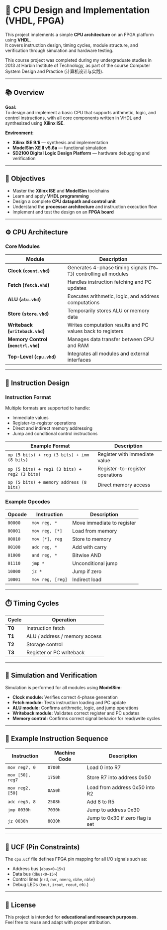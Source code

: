 # 🧠 CPU Design and Implementation (VHDL, FPGA)

This project implements a simple **CPU architecture** on an FPGA platform using **VHDL**.  
It covers instruction design, timing cycles, module structure, and verification through simulation and hardware testing.  

This course project was completed during my undergraduate studies in 2013 at Harbin Institute of Technology, as part of the course Computer System Design and Practice (计算机设计与实践).



---

## 📚 Overview

**Goal:**  
To design and implement a basic CPU that supports arithmetic, logic, and control instructions, with all core components written in VHDL and synthesized using **Xilinx ISE**.

**Environment:**
- **Xilinx ISE 9.1i** — synthesis and implementation  
- **ModelSim XE II v5.6a** — functional simulation  
- **SD2100 Digital Logic Design Platform** — hardware debugging and verification

---

## 🎯 Objectives

- Master the **Xilinx ISE** and **ModelSim** toolchains  
- Learn and apply **VHDL programming**  
- Design a complete **CPU datapath and control unit**  
- Understand the **processor architecture** and instruction execution flow  
- Implement and test the design on an **FPGA board**

---

## ⚙️ CPU Architecture

### Core Modules

| Module | Description |
|--------|--------------|
| **Clock (`count.vhd`)** | Generates 4-phase timing signals (`T0–T3`) controlling all modules |
| **Fetch (`fetch.vhd`)** | Handles instruction fetching and PC updates |
| **ALU (`alu.vhd`)** | Executes arithmetic, logic, and address computations |
| **Store (`store.vhd`)** | Temporarily stores ALU or memory data |
| **Writeback (`writeback.vhd`)** | Writes computation results and PC values back to registers |
| **Memory Control (`memctrl.vhd`)** | Manages data transfer between CPU and RAM |
| **Top-Level (`cpu.vhd`)** | Integrates all modules and external interfaces |

---

## 🧩 Instruction Design

### Instruction Format

Multiple formats are supported to handle:
- Immediate values
- Register-to-register operations
- Direct and indirect memory addressing
- Jump and conditional control instructions

| Example Format | Description |
|----------------|--------------|
| `op (5 bits) + reg (3 bits) + imm (8 bits)` | Register with immediate value |
| `op (5 bits) + reg1 (3 bits) + reg2 (3 bits)` | Register-to-register operations |
| `op (5 bits) + memory address (8 bits)` | Direct memory access |

### Example Opcodes

| Opcode | Instruction | Description |
|--------|--------------|-------------|
| `00000` | `mov reg, *` | Move immediate to register |
| `00001` | `mov reg, [*]` | Load from memory |
| `00010` | `mov [*], reg` | Store to memory |
| `00100` | `adc reg, *` | Add with carry |
| `01000` | `and reg, *` | Bitwise AND |
| `01110` | `jmp *` | Unconditional jump |
| `10000` | `jz *` | Jump if zero |
| `10001` | `mov reg, [reg]` | Indirect load |

---

## ⏱️ Timing Cycles

| Cycle | Operation |
|-------|------------|
| **T0** | Instruction fetch |
| **T1** | ALU / address / memory access |
| **T2** | Storage control |
| **T3** | Register or PC writeback |

---

## 🔧 Simulation and Verification

Simulation is performed for all modules using **ModelSim**:

- **Clock module:** Verifies correct 4-phase generation  
- **Fetch module:** Tests instruction loading and PC update  
- **ALU module:** Confirms arithmetic, logic, and jump operations  
- **Writeback module:** Validates correct register and PC updates  
- **Memory control:** Confirms correct signal behavior for read/write cycles  

---

## 🧠 Example Instruction Sequence

| Instruction | Machine Code | Description |
|--------------|--------------|--------------|
| `mov reg7, 0` | `0700h` | Load 0 into R7 |
| `mov [50], reg7` | `1750h` | Store R7 into address 0x50 |
| `mov reg2, [50]` | `0A50h` | Load from address 0x50 into R2 |
| `adc reg5, 8` | `2508h` | Add 8 to R5 |
| `jmp 0030h` | `7030h` | Jump to address 0x30 |
| `jz 0030h` | `8030h` | Jump to 0x30 if zero flag is set |

---

## 🧮 UCF (Pin Constraints)

The `cpu.ucf` file defines FPGA pin mapping for all I/O signals such as:
- Address bus (`abus<0–15>`)
- Data bus (`dbus<0–15>`)
- Control lines (`nrd`, `nwr`, `nmerq`, `nbhe`, `nble`)
- Debug LEDs (`tout`, `irout`, `reout`, etc.)

---

## 🧾 License

This project is intended for **educational and research purposes**.  
Feel free to reuse and adapt with proper attribution.
